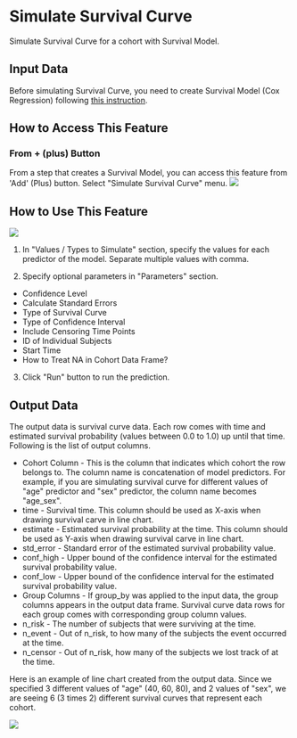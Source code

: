 # Simulate Survival Curve

Simulate Survival Curve for a cohort with Survival Model.

## Input Data
Before simulating Survival Curve, you need to create Survival Model (Cox Regression) following [this instruction](./cox-regression.html).

## How to Access This Feature

### From + (plus) Button
From a step that creates a Survival Model, you can access this feature from 'Add' (Plus) button. Select "Simulate Survival Curve" menu.
![](images/prediction_survfit_menu.png)

## How to Use This Feature

![](images/prediction_survfit_dialog.png)

1. In "Values / Types to Simulate" section, specify the values for each predictor of the model. Separate multiple values with comma.

2. Specify optional parameters in "Parameters" section.
  * Confidence Level
  * Calculate Standard Errors
  * Type of Survival Curve
  * Type of Confidence Interval
  * Include Censoring Time Points
  * ID of Individual Subjects
  * Start Time
  * How to Treat NA in Cohort Data Frame?

3. Click "Run" button to run the prediction.

## Output Data
The output data is survival curve data. Each row comes with time and estimated survival probability (values between 0.0 to 1.0) up until that time.
Following is the list of output columns.
* Cohort Column - This is the column that indicates which cohort the row belongs to. The column name is concatenation of model predictors. For example, if you are simulating survival curve for different values of "age" predictor and "sex" predictor, the column name becomes "age_sex".
* time - Survival time. This column should be used as X-axis when drawing survival carve in line chart.
* estimate - Estimated survival probability at the time. This column should be used as Y-axis when drawing survival carve in line chart.
* std_error - Standard error of the estimated survival probability value.
* conf_high - Upper bound of the confidence interval for the estimated survival probability value.
* conf_low - Upper bound of the confidence interval for the estimated survival probability value.
* Group Columns - If group_by was applied to the input data, the group columns appears in the output data frame. Survival curve data rows for each group comes with corresponding group column values.
* n_risk - The number of subjects that were surviving at the time.
* n_event - Out of n_risk, to how many of the subjects the event occurred at the time.
* n_censor - Out of n_risk, how many of the subjects we lost track of at the time.

Here is an example of line chart created from the output data. Since we specified 3 different values of "age" (40, 60, 80), and 2 values of "sex", we are seeing 6 (3 times 2) different survival curves that represent each cohort.

![](images/prediction_survfit_output.png)
